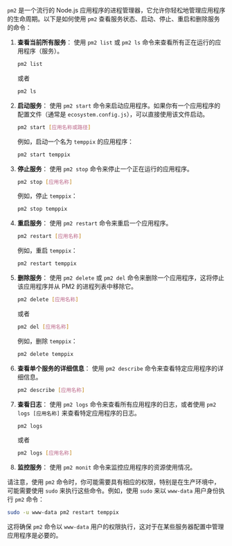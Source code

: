 `pm2` 是一个流行的 Node.js 应用程序的进程管理器，它允许你轻松地管理应用程序的生命周期。以下是如何使用 `pm2` 查看服务状态、启动、停止、重启和删除服务的命令：

1. **查看当前所有服务**：
   使用 `pm2 list` 或 `pm2 ls` 命令来查看所有正在运行的应用程序（服务）。
   ```bash
   pm2 list
   ```
   或者
   ```bash
   pm2 ls
   ```

2. **启动服务**：
   使用 `pm2 start` 命令来启动应用程序。如果你有一个应用程序的配置文件（通常是 `ecosystem.config.js`），可以直接使用该文件启动。
   ```bash
   pm2 start [应用名称或路径]
   ```
   例如，启动一个名为 `temppix` 的应用程序：
   ```bash
   pm2 start temppix
   ```

3. **停止服务**：
   使用 `pm2 stop` 命令来停止一个正在运行的应用程序。
   ```bash
   pm2 stop [应用名称]
   ```
   例如，停止 `temppix`：
   ```bash
   pm2 stop temppix
   ```

4. **重启服务**：
   使用 `pm2 restart` 命令来重启一个应用程序。
   ```bash
   pm2 restart [应用名称]
   ```
   例如，重启 `temppix`：
   ```bash
   pm2 restart temppix
   ```

5. **删除服务**：
   使用 `pm2 delete` 或 `pm2 del` 命令来删除一个应用程序，这将停止该应用程序并从 PM2 的进程列表中移除它。
   ```bash
   pm2 delete [应用名称]
   ```
   或者
   ```bash
   pm2 del [应用名称]
   ```
   例如，删除 `temppix`：
   ```bash
   pm2 delete temppix
   ```

6. **查看单个服务的详细信息**：
   使用 `pm2 describe` 命令来查看特定应用程序的详细信息。
   ```bash
   pm2 describe [应用名称]
   ```

7. **查看日志**：
   使用 `pm2 logs` 命令来查看所有应用程序的日志，或者使用 `pm2 logs [应用名称]` 来查看特定应用程序的日志。
   ```bash
   pm2 logs
   ```
   或者
   ```bash
   pm2 logs [应用名称]
   ```

8. **监控服务**：
   使用 `pm2 monit` 命令来监控应用程序的资源使用情况。

请注意，使用 `pm2` 命令时，你可能需要具有相应的权限，特别是在生产环境中，可能需要使用 `sudo` 来执行这些命令。例如，使用 `sudo` 来以 `www-data` 用户身份执行 `pm2` 命令：
```bash
sudo -u www-data pm2 restart temppix
```

这将确保 `pm2` 命令以 `www-data` 用户的权限执行，这对于在某些服务器配置中管理应用程序是必要的。
